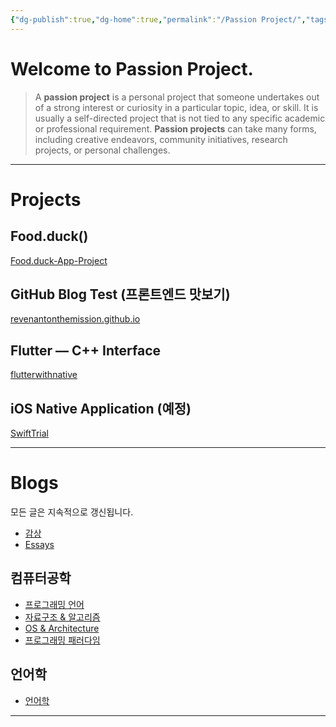 ```yaml
---
{"dg-publish":true,"dg-home":true,"permalink":"/Passion Project/","tags":["gardenEntry"],"dgPassFrontmatter":true,"created":"2024-02-05T19:54:15.233+09:00","updated":"2024-08-02T16:25:03.485+09:00"}
---
```



# Welcome to Passion Project.

>   A **passion project** is a personal project that someone undertakes out of a strong interest or curiosity in a particular topic, idea, or skill.  It is usually a self-directed project that is not tied to any specific academic or professional requirement.  **Passion projects** can take many forms, including creative endeavors, community initiatives, research projects, or personal challenges.

---

# Projects

## Food.duck()

[Food.duck-App-Project](https://github.com/JennaEscher/Food.duck-App-Project)

## GitHub Blog Test (프론트엔드 맛보기)

[revenantonthemission.github.io](https://github.com/revenantonthemission/revenantonthemission.github.io)

## Flutter — C++ Interface

[flutterwithnative](https://github.com/revenantonthemission/flutterwithnative)

## iOS Native Application (예정)

[SwiftTrial](https://github.com/revenantonthemission/SwiftTrial)

---

# Blogs

모든 글은 지속적으로 갱신됩니다.

+ [감상](BookReview/Home.md)
+ [Essays](Essays.md)

## 컴퓨터공학

+ [프로그래밍 언어](ProgrammingLanguage/Home.md)
+ [자료구조 & 알고리즘](DS&Algorithm/Home.md)
+ [OS & Architecture](OS&Architecture/Home.md)
+ [프로그래밍 패러다임](ProgrammingParadigm/Home.md)

## 언어학

+ [언어학](Linguistics/Home.md)

---